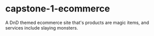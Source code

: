 # capstone-1-ecommerce
 A DnD themed ecommerce site that's products are magic items, and services include slaying monsters.
